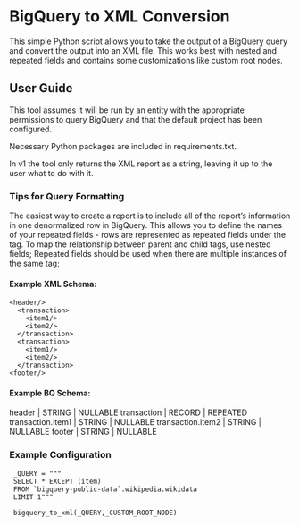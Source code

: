 # BigQuery to XML Conversion
This simple Python script allows you to take the output of a BigQuery query and convert the output into an XML file. This works best with nested and repeated fields and contains some customizations like custom root nodes.


## User Guide

This tool assumes it will be run by an entity with the appropriate permissions to query BigQuery and that the default project has been configured.

Necessary Python packages are included in requirements.txt.

In v1 the tool only returns the XML report as a string, leaving it up to the user what to do with it. 

### Tips for Query Formatting 
The easiest way to create a report is to include all of the report’s information in one denormalized row in BigQuery. 
This allows you to define the names of your repeated fields - rows are represented as repeated fields under the <item/> tag.
To map the relationship between parent and child tags, use nested fields;
Repeated fields should be used when there are multiple instances of the same tag;

#### Example XML Schema:
```
<header/>
  <transaction>
    <item1/>
    <item2/>
  </transaction>
  <transaction>
    <item1/>
    <item2/>
  </transaction>
<footer/>
```
#### Example BQ Schema:
header | STRING | NULLABLE
transaction | RECORD | REPEATED
transaction.item1 | STRING | NULLABLE
transaction.item2 | STRING | NULLABLE
footer | STRING | NULLABLE


### Example Configuration
```
 _QUERY = """
 SELECT * EXCEPT (item)
 FROM `bigquery-public-data`.wikipedia.wikidata
 LIMIT 1"""

 bigquery_to_xml(_QUERY,_CUSTOM_ROOT_NODE)
```
